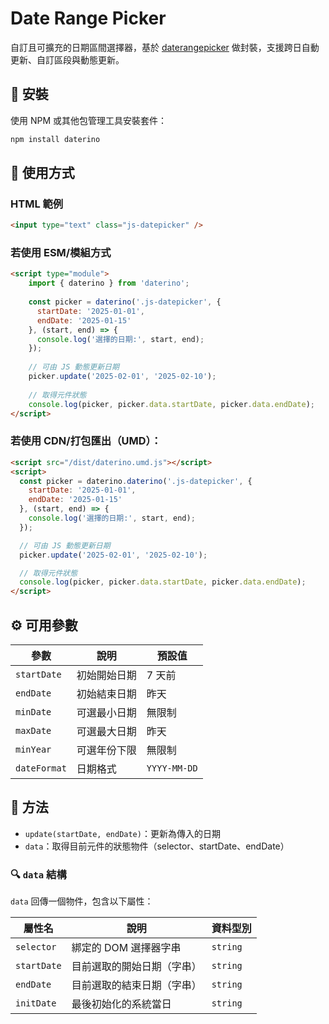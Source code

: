 # Date Range Picker

自訂且可擴充的日期區間選擇器，基於 [daterangepicker](https://www.daterangepicker.com/) 做封裝，支援跨日自動更新、自訂區段與動態更新。

## 🔧 安裝

使用 NPM 或其他包管理工具安裝套件：

```bash
npm install daterino
```

## 🚀 使用方式

### HTML 範例

```html
<input type="text" class="js-datepicker" />
```

### 若使用 ESM/模組方式

```html
<script type="module">
    import { daterino } from 'daterino';
    
    const picker = daterino('.js-datepicker', {
      startDate: '2025-01-01',
      endDate: '2025-01-15'
    }, (start, end) => {
      console.log('選擇的日期:', start, end);
    });
    
    // 可由 JS 動態更新日期
    picker.update('2025-02-01', '2025-02-10');
    
    // 取得元件狀態
    console.log(picker, picker.data.startDate, picker.data.endDate);
</script>
```

### 若使用 CDN/打包匯出（UMD）：

```html
<script src="/dist/daterino.umd.js"></script>
<script>
  const picker = daterino.daterino('.js-datepicker', {
    startDate: '2025-01-01',
    endDate: '2025-01-15'
  }, (start, end) => {
    console.log('選擇的日期:', start, end);
  });

  // 可由 JS 動態更新日期
  picker.update('2025-02-01', '2025-02-10');

  // 取得元件狀態
  console.log(picker, picker.data.startDate, picker.data.endDate);
</script>
```

## ⚙️ 可用參數

| 參數 | 說明 | 預設值          |
|------|------|--------------|
| `startDate` | 初始開始日期 | 7 天前         |
| `endDate` | 初始結束日期 | 昨天           |
| `minDate` | 可選最小日期 | 無限制          |
| `maxDate` | 可選最大日期 | 昨天           |
| `minYear` | 可選年份下限 | 無限制          |
| `dateFormat` | 日期格式 | `YYYY-MM-DD` |

## 🧩 方法

- `update(startDate, endDate)`：更新為傳入的日期
- `data`：取得目前元件的狀態物件（selector、startDate、endDate）

### 🔍 `data` 結構

`data` 回傳一個物件，包含以下屬性：

| 屬性名        | 說明                       | 資料型別     |
|---------------|----------------------------|--------------|
| `selector`    | 綁定的 DOM 選擇器字串       | `string`     |
| `startDate`   | 目前選取的開始日期（字串） | `string`     |
| `endDate`     | 目前選取的結束日期（字串） | `string`     |
| `initDate`    | 最後初始化的系統當日       | `string`     |